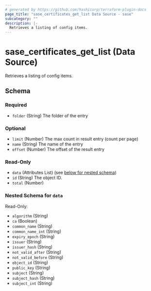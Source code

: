 ```yaml
---
# generated by https://github.com/hashicorp/terraform-plugin-docs
page_title: "sase_certificates_get_list Data Source - sase"
subcategory: ""
description: |-
  Retrieves a listing of config items.
---
```


# sase_certificates_get_list (Data Source)

Retrieves a listing of config items.



<!-- schema generated by tfplugindocs -->
## Schema

### Required

- `folder` (String) The folder of the entry

### Optional

- `limit` (Number) The max count in result entry (count per page)
- `name` (String) The name of the entry
- `offset` (Number) The offset of the result entry

### Read-Only

- `data` (Attributes List) (see [below for nested schema](#nestedatt--data))
- `id` (String) The object ID.
- `total` (Number)

<a id="nestedatt--data"></a>
### Nested Schema for `data`

Read-Only:

- `algorithm` (String)
- `ca` (Boolean)
- `common_name` (String)
- `common_name_int` (String)
- `expiry_epoch` (String)
- `issuer` (String)
- `issuer_hash` (String)
- `not_valid_after` (String)
- `not_valid_before` (String)
- `object_id` (String)
- `public_key` (String)
- `subject` (String)
- `subject_hash` (String)
- `subject_int` (String)


